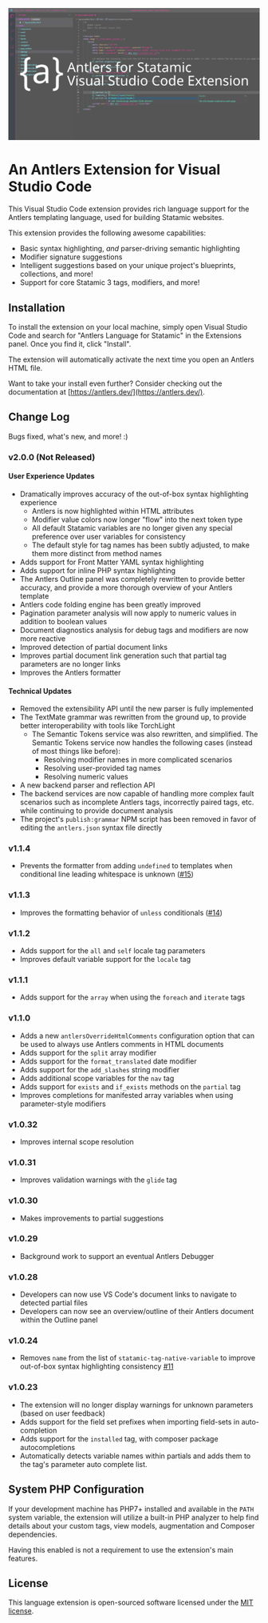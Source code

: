 ![](graphic.png)

# An Antlers Extension for Visual Studio Code

This Visual Studio Code extension provides rich language support for the Antlers templating language, used for building Statamic websites.

This extension provides the following awesome capabilities:

* Basic syntax highlighting, *and* parser-driving semantic highlighting
* Modifier signature suggestions
* Intelligent suggestions based on your unique project's blueprints, collections, and more!
* Support for core Statamic 3 tags, modifiers, and more!

## Installation

To install the extension on your local machine, simply open Visual Studio Code and search for "Antlers Language for Statamic" in the Extensions panel. Once you find it, click "Install".

The extension will automatically activate the next time you open an Antlers HTML file.

Want to take your install even further? Consider checking out the documentation at [https://antlers.dev/](https://antlers.dev/).

## Change Log

Bugs fixed, what's new, and more! :)

### v2.0.0 (Not Released)

#### User Experience Updates

* Dramatically improves accuracy of the out-of-box syntax highlighting experience
  * Antlers is now highlighted within HTML attributes
  * Modifier value colors now longer "flow" into the next token type
  * All default Statamic variables are no longer given any special preference over user variables for consistency
  * The default style for tag names has been subtly adjusted, to make them more distinct from method names
* Adds support for Front Matter YAML syntax highlighting
* Adds support for inline PHP syntax highlighting
* The Antlers Outline panel was completely rewritten to provide better accuracy, and provide a more thorough overview of your Antlers template
* Antlers code folding engine has been greatly improved
* Pagination parameter analysis will now apply to numeric values in addition to boolean values
* Document diagnostics analysis for debug tags and modifiers are now more reactive
* Improved detection of partial document links
* Improves partial document link generation such that partial tag parameters are no longer links
* Improves the Antlers formatter

#### Technical Updates

* Removed the extensibility API until the new parser is fully implemented
* The TextMate grammar was rewritten from the ground up, to provide better interoperability with tools like TorchLight
  * The Semantic Tokens service was also rewritten, and simplified. The Semantic Tokens service now handles the following cases (instead of most things like before):
    * Resolving modifier names in more complicated scenarios
    * Resolving user-provided tag names
    * Resolving numeric values
* A new backend parser and reflection API
* The backend services are now capable of handling more complex fault scenarios such as incomplete Antlers tags, incorrectly paired tags, etc. while continuing to provide document analysis
* The project's `publish:grammar` NPM script has been removed in favor of editing the `antlers.json` syntax file directly

### v1.1.4

* Prevents the formatter from adding `undefined` to templates when conditional line leading whitespace is unknown ([#15](https://github.com/Stillat/vscode-antlers-language-server/issues/15))

### v1.1.3

* Improves the formatting behavior of `unless` conditionals ([#14](https://github.com/Stillat/vscode-antlers-language-server/issues/14))

### v1.1.2

* Adds support for the `all` and `self` locale tag parameters
* Improves default variable support for the `locale` tag

### v1.1.1

* Adds support for the `array` when using the `foreach` and `iterate` tags

### v1.1.0

* Adds a new `antlersOverrideHtmlComments` configuration option that can be used to always use Antlers comments in HTML documents
* Adds support for the `split` array modifier
* Adds support for the `format_translated` date modifier
* Adds support for the `add_slashes` string modifier
* Adds additional scope variables for the `nav` tag
* Adds support for `exists` and `if_exists` methods on the `partial` tag
* Improves completions for manifested array variables when using parameter-style modifiers

### v1.0.32

* Improves internal scope resolution

### v1.0.31

* Improves validation warnings with the `glide` tag

### v1.0.30

* Makes improvements to partial suggestions

### v1.0.29

* Background work to support an eventual Antlers Debugger

### v1.0.28

* Developers can now use VS Code's document links to navigate to detected partial files
* Developers can now see an overview/outline of their Antlers document within the Outline panel

### v1.0.24

* Removes `name` from the list of `statamic-tag-native-variable` to improve out-of-box syntax highlighting consistency [#11](https://github.com/Stillat/vscode-antlers-language-server/issues/11)

### v1.0.23

* The extension will no longer display warnings for unknown parameters (based on user feedback)
* Adds support for the field set prefixes when importing field-sets in auto-completion
* Adds support for the `installed` tag, with composer package autocompletions
* Automatically detects variable names within partials and adds them to the tag's parameter auto complete list.

## System PHP Configuration

If your development machine has PHP7+ installed and available in the `PATH` system variable, the extension will utilize a built-in PHP analyzer to help find details about your custom tags, view models, augmentation and Composer dependencies.

Having this enabled is not a requirement to use the extension's main features.

## License

This language extension is open-sourced software licensed under the [MIT license](https://opensource.org/licenses/MIT).
